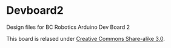 # Devboard2
Design files for BC Robotics Arduino Dev Board 2

This board is relased under <a href="https://creativecommons.org/licenses/by-sa/3.0/">Creative Commons Share-alike 3.0</a>.
